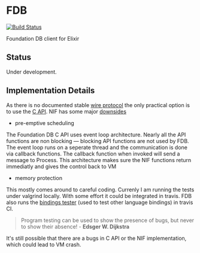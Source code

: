 # FDB

[![Build Status](https://secure.travis-ci.org/ananthakumaran/fdb.svg?branch=master)](http://travis-ci.org/ananthakumaran/fdb)

Foundation DB client for Elixir

## Status

Under development.

## Implementation Details

As there is no documented stable [wire
protocol](https://forums.foundationdb.org/t/how-difficult-would-it-be-to-implement-the-wire-protocol-in-other-languages/69)
the only practical option is to use the [C
API](https://apple.github.io/foundationdb/api-c.html). NIF has some
major [downsides](http://erlang.org/doc/man/erl_nif.html#WARNING)

* pre-emptive scheduling

The Foundation DB C API uses event loop architecture. Nearly all the
API functions are non blocking — blocking API functions are not used
by FDB. The event loop runs on a seperate thread and the communication
is done via callback functions. The callback function when invoked
will send a message to Process. This architecture makes sure the NIF
functions return immediatly and gives the control back to VM

* memory protection

This mostly comes around to careful coding. Currenly I am running the
tests under valgrind locally. With some effort it could be integrated
in travis. FDB also runs the [bindings
tester](https://forums.foundationdb.org/t/creating-new-bindings/207)
(used to test other language bindings) in travis CI.

> Program testing can be used to show the presence of bugs, but never
> to show their absence! - **Edsger W. Dijkstra**

It's still possible that there are a bugs in C API or the NIF
implementation, which could lead to VM crash.

